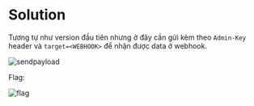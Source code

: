 # Solution

Tương tự như version đầu tiên nhưng ở đây cần gửi kèm theo `Admin-Key` header và `target=<WEBHOOK>` để nhận được data ở webhook.

![sendpayload](https://user-images.githubusercontent.com/77546253/172330731-7d60c5df-15f2-4378-b31d-1047fef2c998.png)


Flag:

![flag](https://user-images.githubusercontent.com/77546253/172330744-38dde322-ae91-4f7e-b0bb-fd00398922c8.png)
